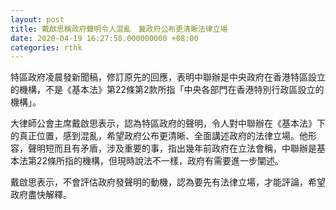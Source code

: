 ```yaml
---
layout: post
title: 戴啟思稱政府聲明令人混亂　冀政府公布更清晰法律立場
date: 2020-04-19 16:27:58.000000000 +08:00
categories: rthk
---
```


特區政府凌晨發新聞稿，修訂原先的回應，表明中聯辦是中央政府在香港特區設立的機構，不是《基本法》第22條第2款所指「中央各部門在香港特別行政區設立的機構」。

大律師公會主席戴啟思表示，認為特區政府的聲明，令人對中聯辦在《基本法》下的真正位置，感到混亂，希望政府公布更清晰、全面講述政府的法律立場。他形容，聲明短而且有矛盾，涉及重要的事，指出幾年前政府在立法會稱，中聯辦是基本法第22條所指的機構，但現時說法不一樣，政府有需要進一步闡述。

戴啟思表示，不會評估政府發聲明的動機，認為要先有法律立場，才能評論，希望政府盡快解釋。
